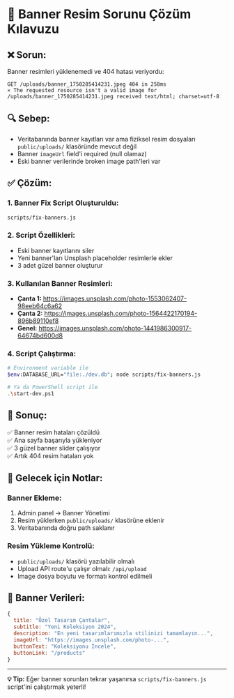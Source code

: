 # 🎨 Banner Resim Sorunu Çözüm Kılavuzu

## ❌ **Sorun:**
Banner resimleri yüklenemedi ve 404 hatası veriyordu:
```
GET /uploads/banner_1750285414231.jpeg 404 in 258ms
⨯ The requested resource isn't a valid image for /uploads/banner_1750285414231.jpeg received text/html; charset=utf-8
```

## 🔍 **Sebep:**
- Veritabanında banner kayıtları var ama fiziksel resim dosyaları `public/uploads/` klasöründe mevcut değil
- Banner `imageUrl` field'i required (null olamaz)
- Eski banner verilerinde broken image path'leri var

## ✅ **Çözüm:**

### 1. **Banner Fix Script Oluşturuldu:**
```bash
scripts/fix-banners.js
```

### 2. **Script Özellikleri:**
- Eski banner kayıtlarını siler
- Yeni banner'ları Unsplash placeholder resimlerle ekler
- 3 adet güzel banner oluşturur

### 3. **Kullanılan Banner Resimleri:**
- **Çanta 1:** https://images.unsplash.com/photo-1553062407-98eeb64c6a62
- **Çanta 2:** https://images.unsplash.com/photo-1564422170194-896b89110ef8  
- **Genel:** https://images.unsplash.com/photo-1441986300917-64674bd600d8

### 4. **Script Çalıştırma:**
```bash
# Environment variable ile
$env:DATABASE_URL="file:./dev.db"; node scripts/fix-banners.js

# Ya da PowerShell script ile
.\start-dev.ps1
```

## 🎯 **Sonuç:**
✅ Banner resim hataları çözüldü  
✅ Ana sayfa başarıyla yükleniyor  
✅ 3 güzel banner slider çalışıyor  
✅ Artık 404 resim hataları yok  

## 🔧 **Gelecek için Notlar:**

### Banner Ekleme:
1. Admin panel → Banner Yönetimi
2. Resim yüklerken `public/uploads/` klasörüne eklenir
3. Veritabanında doğru path saklanır

### Resim Yükleme Kontrolü:
- `public/uploads/` klasörü yazılabilir olmalı
- Upload API route'u çalışır olmalı: `/api/upload`
- Image dosya boyutu ve formatı kontrol edilmeli

## 📝 **Banner Verileri:**
```javascript
{
  title: "Özel Tasarım Çantalar",
  subtitle: "Yeni Koleksiyon 2024", 
  description: "En yeni tasarımlarımızla stilinizi tamamlayın...",
  imageUrl: "https://images.unsplash.com/photo-...",
  buttonText: "Koleksiyonu İncele",
  buttonLink: "/products"
}
```

---
**💡 Tip:** Eğer banner sorunları tekrar yaşanırsa `scripts/fix-banners.js` script'ini çalıştırmak yeterli! 